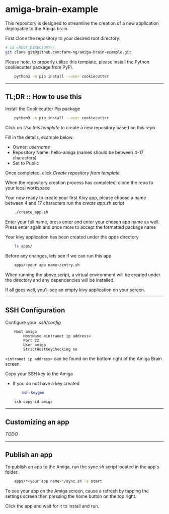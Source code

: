 # amiga-brain-example

This repository is designed to streamline the creation of a new application deployable to the Amiga brain.

First clone the repository to your desired root directory:
```bash
# cd <ROOT_DIRECTORY>/
git clone git@github.com:farm-ng/amiga-brain-example.git

```
Please note, to properly utilize this template, please install the Python cookiecutter package from PyPi.
```bash
    python3 -m pip install --user cookiecutter
```

---
## TL;DR :: How to use this

Install the Cookiecutter Pip package
```bash
    python3 -m pip install --user cookiecutter
```

Click on *Use this template* to create a new repository based on this repo

Fill in the details, example below:
* Owner: *username*
* Repository Name: hello-amiga (names should be between 4-17 characters)
* Set to Public

Once completed, click *Create repository from template*

When the repository creation process has completed, clone the repo to your local workspace

Your now ready to create your first Kivy app, please choose a name between 4 and 17 characters run the *create app.sh* script
```bash
    ./create_app.sh
```

Enter your full name, press enter and enter your chosen app name as well. Press enter again and once more to accept the formatted package name

Your kivy application has been created under the *apps* directory
```bash
    ls apps/
```

Before any changes, lets see if we can run this app.
```bash
    apps/<your app name>/entry.sh
```

When running the above script, a virtual environment will be created under the *<application>* directory and any dependencies will be installed.

If all goes well, you'll see an empty kivy application on your screen.


---
## SSH Configuration

Configure your *.ssh/config*
```
    Host amiga
        HostName <intranet ip address>
        Port 22
        User amiga
        StrictHostKeyChecking no
```

`<intranet ip address>` can be found on the bottom right of the Amiga Brain screen.

Copy your SSH key to the Amiga
* If you do not have a key created
    ```bash
        ssh-keygen
    ```
```bash
    ssh-copy-id amiga
```

---
## Customizing an app
*TODO*

---
## Publish an app

To publish an app to the Amiga, run the *sync.sh* script located in the app's folder.
```bash
    apps/*<your app name>*/sync.sh -s start
```

To see your app on the Amiga screen, cause a refresh by tapping the settings screen then pressing the home button on the top right.
    
Click the app and wait for it to install and run.
